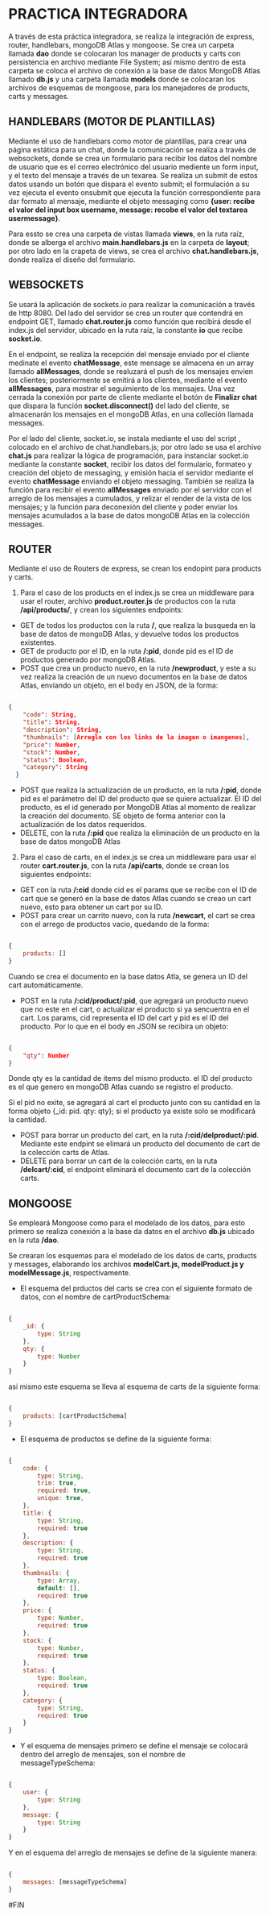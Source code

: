 # PRACTICA INTEGRADORA

A través de esta práctica integradora, se realiza la integración de express, router, handlebars, mongoDB Atlas y mongoose.
Se crea un carpeta llamada **dao** donde se colocaran los manager de products y carts con persistencia en archivo mediante File System; así mismo dentro de esta carpeta se coloca el archivo de conexión a la base de datos MongoDB Atlas llamado **db.js** y una carpeta llamada **models** donde se colocaran los archivos de esquemas de mongoose, para los manejadores de products, carts y messages.

## HANDLEBARS (MOTOR DE PLANTILLAS)

Mediante el uso de handlebars como motor de plantillas, para crear una página estática para un chat, donde la comunicación se realiza a través de websockets, donde se crea un formulario para recibir los datos del nombre de usuario que es el correo electrónico del usuario mediente un form input, y el texto del mensaje a través de un texarea. Se realiza un submit de estos datos usando un botón que dispara el evento submit; el formulación a su vez ejecuta el evento onsubmit que ejecuta la función correspondiente para dar formato al mensaje, mediante el objeto messaging como **{user: recibe el valor del input box username, message: recobe el valor del textarea usermessage}**.

Para essto se crea una carpeta de vistas llamada **views**, en la ruta raíz, donde se alberga el archivo **main.handlebars.js** en la carpeta de **layout**; por otro lado en la crapeta de views, se crea el archivo **chat.handlebars.js**, donde realiza el diseño del formulario.

## WEBSOCKETS

Se usará la aplicación de sockets.io para realizar la comunicación a través de http 8080. Del lado del servidor se crea un router que contendrá en endpoint GET, llamado **chat.router.js** como función que recibirá desde el index.js del servidor, ubicado en la ruta raíz, la constante **io** que recibe **socket.io**. 

En el endpoint, se realiza la recepción del mensaje enviado por el cliente medinate el evento **chatMessage**, este mensage se almacena en un array llamado **allMessages**, donde se realuzará el push de los mensajes envien los clientes; posteriormente se emitirá a los clientes, mediante el evento **allMessages**, para mostrar el seguimiento de los mensajes. Una vez cerrada la conexión por parte de cliente mediante el botón de **Finalizr chat** que dispara la función **socket.disconnect()** del lado del cliente, se almacenarán los mensajes en el mongoDB Atlas, en una colleción llamada messages.

Por el lado del cliente, socket.io, se instala mediante el uso del script **<script src="/socket.io/socket.io.js"></script>**, colocado en el archivo de chat.handlebars.js; por otro lado se usa el archivo **chat.js** para realizar la lógica de programación, para instanciar socket.io mediante la constante **socket**,  recibir los datos del formulario, formateo y creación del objeto de messaging, y emisión hacia el servidor mediante el evento **chatMessage** enviando el objeto messaging. También se realiza la función para recibir el evento **allMessages** enviado por el servidor con el arreglo de los mensajes a cumulados, y relizar el render de la vista de los mensajes; y la función para deconexión del cliente y poder enviar los mensajes acumulados a la base de datos mongoDB Atlas en la colección messages.

## ROUTER

Mediante el uso de Routers de express, se crean los endopint para products y carts. 

1. Para el caso de los products en el index.js se crea un middleware para usar el router, archivo **product.router.js** de productos con la ruta **/api/products/**, y crean los siguientes endpoints:

- GET de todos los productos con la ruta **/**, que realiza la busqueda en la base de datos de mongoDB Atlas, y devuelve todos los productos existentes.
- GET de producto por el ID, en la ruta **/:pid**, donde pid es el ID de productos generado por mongoDB Atlas. 
- POST que crea un producto nuevo, en la ruta **/newproduct**, y este a su vez realiza la creación de un nuevo documentos en la base de datos Atlas, enviando un objeto, en el body en JSON, de la forma:

```JSON

{
    "code": String,
    "title": String,
    "description": String,
    "thumbnails": [Arreglo con los links de la imagen o imangenes],
    "price": Number,
    "stock": Number,
    "status": Boolean,
    "category": String
  }

```

- POST que realiza la actualización de un producto, en la ruta **/:pid**, donde pid es el parámetro del ID del producto que se quiere actualizar. El ID del producto, es el id generado por MongoDB Atlas al momento de realizar la creación del documento. SE objeto de forma anterior con la actualización de los datos requeridos.
- DELETE, con la ruta **/:pid** que realiza la eliminación de un producto en la base de datos mongoDB Atlas

2. Para el caso de carts, en el index.js se crea un middleware para usar el router **cart.router.js**, con la ruta **/api/carts**, donde se crean los siguientes endpoints:

- GET con la ruta **/:cid** donde cid es el params que se recibe con el ID de cart que se generó en la base de datos Atlas cuando se creao un cart nuevo, esto para obtener un cart por su ID.
- POST para crear un carrito nuevo, con la ruta **/newcart**, el cart se crea con el arrego de productos vacio, quedando de la forma:

```javascript

{
    products: []
}

```

Cuando se crea el documento en la base datos Atla, se genera un ID del cart automáticamente.

- POST en la ruta **/:cid/product/:pid**, que agregará un producto nuevo que no este en el cart, o actualizar el producto si ya sencuentra en el cart. Los params, cid representa el ID del cart y pid es el ID del producto. Por lo que en el body en JSON se recibira un objeto:

```JSON

{
    "qty": Number
}

```

Donde qty es la cantidad de items del mismo producto. el ID del producto es el que genero en mongoDB Atlas cuando se registro el producto.

Si el pid no exite, se agregará al cart el producto junto con su cantidad en la forma  objeto {_id: pid. qty: qty}; si el producto ya existe solo se modificará la cantidad.

- POST para borrar un producto del cart, en la ruta **/:cid/delproduct/:pid**. Mediante este endpint se elimará un producto del documento de cart de la colección carts de Atlas.
- DELETE para borrar un cart de la colección carts, en la ruta **/delcart/:cid**, el endpoint eliminará el documento cart de la colección carts.

## MONGOOSE

Se empleará Mongoose como para el modelado de los datos, para esto primero se realiza conexión a la base da datos en el archivo **db.js** ubicado en la ruta **/dao**.

Se crearan los esquemas para el modelado de los datos de carts, products y messages, elaborando los archivos **modelCart.js, modelProduct.js y modelMessage.js**, respectivamente. 

- El esquema del prductos del carts se crea con el siguiente formato de datos, con el nombre de cartProductSchema:

```javascript

{
    _id: {
        type: String
    },
    qty: {
        type: Number
    }
}

```

asi mismo este esquema se lleva al esquema de carts de la siguiente forma:

```javascript

{
    products: [cartProductSchema]
}

```

- El esquema de productos se define de la siguiente forma:

```javascript

{
    code: {
        type: String,
        trim: true,
        required: true,
        unique: true,
    },
    title: {
        type: String,
        required: true
    },
    description: {
        type: String,
        required: true
    },
    thumbnails: {
        type: Array,
        default: [],
        required: true
    },
    price: {
        type: Number,
        required: true
    },
    stock: {
        type: Number,
        required: true
    },
    status: {
        type: Boolean,
        required: true
    },
    category: {
        type: String,
        required: true
    }
}

```

- Y el esquema de mensajes primero se define el mensaje se colocará dentro del arreglo de mensajes, son el nombre de messageTypeSchema:

```javascript

{
    user: {
        type: String
    },
    message: {
        type: String
    }
}

```

Y en el esquema del arreglo de mensajes se define de la siguiente manera:

```javascript

{
    messages: [messageTypeSchema]
}

```


#FIN

